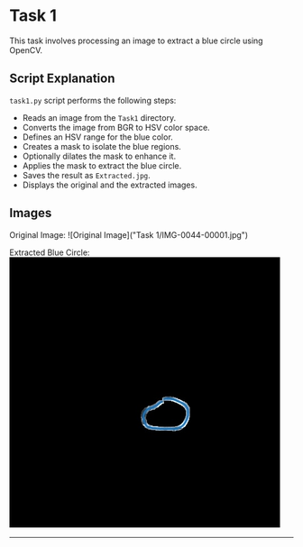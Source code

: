 
# Task 1

This task involves processing an image to extract a blue circle using OpenCV.

## Script Explanation

`task1.py` script performs the following steps:
- Reads an image from the `Task1` directory.
- Converts the image from BGR to HSV color space.
- Defines an HSV range for the blue color.
- Creates a mask to isolate the blue regions.
- Optionally dilates the mask to enhance it.
- Applies the mask to extract the blue circle.
- Saves the result as `Extracted.jpg`.
- Displays the original and the extracted images.

## Images

Original Image:
![Original Image]("Task 1/IMG-0044-00001.jpg")

Extracted Blue Circle:
![Extracted Blue Circle](Extracted.jpg)

---